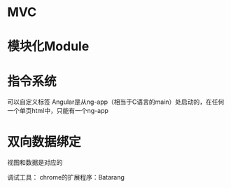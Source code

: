 # MVC
# 模块化Module
# 指令系统
  可以自定义标签
  Angular是从ng-app（相当于C语言的main）处启动的，在任何一个单页html中，只能有一个ng-app
# 双向数据绑定
  视图和数据是对应的

调试工具：
chrome的扩展程序：Batarang


